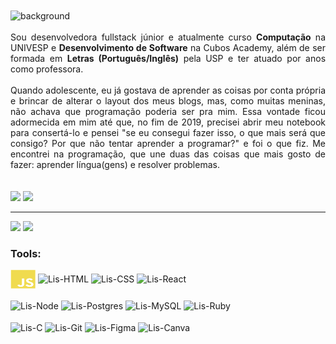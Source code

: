 <img align="center" alt="background" src="https://cdn.wallpapersafari.com/71/12/Geivtk.jpg">

<div align="justify"><br>
Sou desenvolvedora fullstack júnior e atualmente curso <b>Computação</b> na UNIVESP e <b>Desenvolvimento de Software</b> na Cubos Academy, além de ser formada em <b>Letras (Português/Inglês)</b> pela USP e ter atuado por anos como professora. <br><br>
Quando adolescente, eu já gostava de aprender as coisas por conta própria e brincar de alterar o layout dos meus blogs, mas, como muitas meninas, não achava que programação poderia ser pra mim. Essa vontade ficou adormecida em mim até que, no fim de 2019, precisei abrir meu notebook para consertá-lo e pensei "se eu consegui fazer isso, o que mais será que consigo? Por que não tentar aprender a programar?" e foi o que fiz. Me encontrei na programação, que une duas das coisas que mais gosto de fazer: aprender língua(gens) e resolver problemas.
</div>
<br>
<br>
<div>
  <a href="https://www.linkedin.com/in/lisandre-darioli" target="_blank"><img src="https://img.shields.io/badge/-LinkedIn-%230077B5?style=for-the-badge&logo=linkedin&logoColor=white" target="_blank"></a>
  <a href = "mailto:lisandre.darioli@gmail.com"><img src="https://img.shields.io/badge/Gmail-D14836?style=for-the-badge&logo=gmail&logoColor=white" target="_blank"></a>
</div>

***

<div align="left" style="display: inline_block">
  <img height="180em" src="https://github-readme-stats.vercel.app/api?username=lisdrl&show_icons=true&theme=radical&include_all_commits=true&count_private=true"/>
  <img height="180em" src="https://github-readme-stats.vercel.app/api/top-langs/?username=lisdrl&layout=compact&langs_count=7&theme=radical"/>
</div>

### Tools:
<div style="display: inline_block">
  <img align="center" alt="Lis-Js" height="30" width="40" src="https://raw.githubusercontent.com/devicons/devicon/master/icons/javascript/javascript-plain.svg">
  <img align="center" alt="Lis-HTML" height="30" width="40" src="https://cdn.jsdelivr.net/gh/devicons/devicon/icons/html5/html5-plain-wordmark.svg">
  <img align="center" alt="Lis-CSS" height="30" width="40" src="https://cdn.jsdelivr.net/gh/devicons/devicon/icons/css3/css3-plain-wordmark.svg">
  <img align="center" alt="Lis-React" height="30" width="40" src="https://cdn.jsdelivr.net/gh/devicons/devicon/icons/react/react-original-wordmark.svg"><br><br>
  <img align="center" alt="Lis-Node" height="30" width="40" src="https://cdn.jsdelivr.net/gh/devicons/devicon/icons/nodejs/nodejs-plain-wordmark.svg">
  <img align="center" alt="Lis-Postgres" height="30" width="40" src="https://cdn.jsdelivr.net/gh/devicons/devicon/icons/postgresql/postgresql-plain-wordmark.svg">
  <img align="center" alt="Lis-MySQL" height="30" width="40" src="https://cdn.jsdelivr.net/gh/devicons/devicon/icons/mysql/mysql-original-wordmark.svg">
  <img align="center" alt="Lis-Ruby" height="30" width="40" src="https://cdn.jsdelivr.net/gh/devicons/devicon/icons/ruby/ruby-plain-wordmark.svg"><br><br>
  <img align="center" alt="Lis-C" height="30" width="40" src="https://cdn.jsdelivr.net/gh/devicons/devicon/icons/c/c-original.svg">
  <img align="center" alt="Lis-Git" height="30" width="40" src="https://cdn.jsdelivr.net/gh/devicons/devicon/icons/git/git-plain-wordmark.svg"> 
  <img align="center" alt="Lis-Figma" height="30" width="40" src="https://cdn.jsdelivr.net/gh/devicons/devicon/icons/figma/figma-original.svg">  
  <img align="center" alt="Lis-Canva" height="30" width="40" src="https://cdn.jsdelivr.net/gh/devicons/devicon/icons/canva/canva-original.svg">
</div>  

<br>
